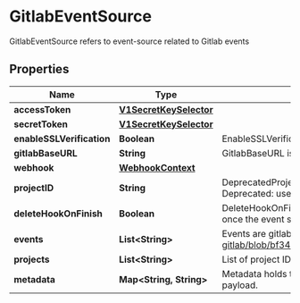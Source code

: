 

# GitlabEventSource

GitlabEventSource refers to event-source related to Gitlab events
## Properties

Name | Type | Description | Notes
------------ | ------------- | ------------- | -------------
**accessToken** | [**V1SecretKeySelector**](V1SecretKeySelector.md) |  |  [optional]
**secretToken** | [**V1SecretKeySelector**](V1SecretKeySelector.md) |  |  [optional]
**enableSSLVerification** | **Boolean** | EnableSSLVerification to enable ssl verification |  [optional]
**gitlabBaseURL** | **String** | GitlabBaseURL is the base URL for API requests to a custom endpoint | 
**webhook** | [**WebhookContext**](WebhookContext.md) |  |  [optional]
**projectID** | **String** | DeprecatedProjectID is the id of project for which integration needs to setup Deprecated: use Projects instead. Will be unsupported in v 1.7 | 
**deleteHookOnFinish** | **Boolean** | DeleteHookOnFinish determines whether to delete the GitLab hook for the project once the event source is stopped. |  [optional]
**events** | **List&lt;String&gt;** | Events are gitlab event to listen to. Refer https://github.com/xanzy/go-gitlab/blob/bf34eca5d13a9f4c3f501d8a97b8ac226d55e4d9/projects.go#L794. | 
**projects** | **List&lt;String&gt;** | List of project IDs or project namespace paths like \&quot;whynowy/test\&quot; |  [optional]
**metadata** | **Map&lt;String, String&gt;** | Metadata holds the user defined metadata which will passed along the event payload. |  [optional]



